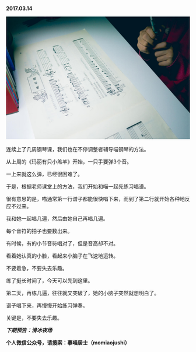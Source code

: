 
          
            
**2017.03.14**



![](img/51001-c640192a4edd488e.jpg)




连续上了几周钢琴课，我们也在不停调整者辅导喵钢琴的方法。

从上周的《玛丽有只小羔羊》开始，一只手要弹3个音。

一上来就这么弹，已经很困难了。

于是，根据老师课堂上的方法，我们开始和喵一起先练习唱谱。

很有意思的是，喵通常第一行谱子都能很快唱下来，而到了第二行就开始各种地反应不过来。

我和她一起唱几遍，然后由她自己再唱几遍。

每个音符的拍子也要数出来。

有时候，有的小节音符唱对了，但是音高却不对。

看着她认真的小脸，看起来小脑子在飞速地运转。

不要着急，不要失去乐趣。

练了挺长时间了，今天可以先到这里。

第二天，再练几遍，往往就又突破了，她的小脑子突然就想明白了。

谱子唱下来，再慢慢开始练习弹奏。

关键是，不要失去乐趣。


***下期预告：滑冰夜场***


**个人微信公众号，请搜索：摹喵居士（momiaojushi）**

          
        